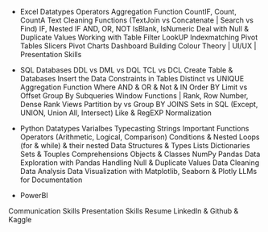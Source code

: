 - Excel
Datatypes
Operators
Aggregation Function
CountIF, Count, CountA
Text Cleaning Functions (TextJoin vs Concatenate | Search vs Find)
IF, Nested IF
AND, OR, NOT
IsBlank, IsNumeric
Deal with Null & Duplicate Values
Working with Table
Filter
LookUP
Indexmatching
Pivot Tables
Slicers
Pivot Charts
Dashboard Building
Colour Theory | UI/UX | Presentation Skills

- SQL
Databases
DDL vs DML vs DQL
TCL vs DCL
Create Table & Databases
Insert the Data
Constraints in Tables
Distinct vs UNIQUE
Aggregation Function
Where
AND & OR & Not & IN
Order BY
Limit vs Offset
Group By
Subqueries
Window Functions | Rank, Row Number, Dense Rank
Views
Partition by vs Group BY
JOINS
Sets in SQL (Except, UNION, Union All, Intersect)
Like & RegEXP
Normalization

- Python
Datatypes
Varialbes
Typecasting
Strings
Important Functions
Operators (Arithmetic, Logical, Comparison)
Conditions & Nested
Loops (for & while) & their nested
Data Structures & Types
Lists
Dictionaries
Sets & Touples
Comprehensions
Objects & Classes
NumPy
Pandas
Data Exploration with Pandas
Handling Null & Duplicate Values
Data Cleaning
Data Analysis
Data Visualization with Matplotlib, Seaborn & Plotly
LLMs for Documentation


- PowerBI

  

Communication Skills
Presentation Skills
Resume
LinkedIn & Github & Kaggle
